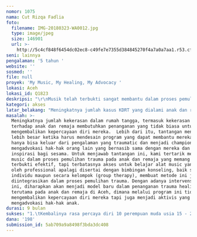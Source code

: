 ```yaml
---
nomor: 1075
nama: Cut Rizqa Fadlia
foto:
  filename: IMG-20180323-WA0012.jpg
  type: image/jpeg
  size: 146901
  url: >-
    http://5c4cf848f6454dc02ec8-c49fe7e7355d384845270f4a7a0a7aa1.r53.cf2.rackcdn.com/e001ad7d-cd34-4d0f-a5d8-01d41bb79444/IMG-20180323-WA0012.jpg
seni: lainnya
pengalaman: '5 tahun '
website: ''
sosmed: ''
file: null
proyek: 'My Music, My Healing, My Advocacy '
lokasi: Aceh
lokasi_id: Q1823
deskripsi: "\r\nMusik telah terbukti sangat membantu dalam proses pemulihan trauma bagi korban yang pernah mengalami kekerasan psikis terutama remaja dan anak. Proyek ini bertujuan untuk memberi kesempatan kepada 10 orang remaja perempuan usia 15 - 20 tahun korban kekerasan dalam rumah tangga (KDRT) terutama kekerasan seksual untuk belajar bermain alat music yang diminati selama enam bulan sebagai terapi pemulihan trauma untuk mengembalikan kepercayaan diri mereka.  Selain kesempatan mengekspresikan diri melalui music, mereka akan didampingi oleh fasilitator dan psikolog dalam sesi \"group therapy\" dimana mereka akan saling mengenal satu sama lain, berbagi semangat dan merencanakan pertunjukan music bersama. Diharapkan dengan kemampuan mereka memainkan alat music, mereka dapat tampil percaya diri untuk menginspirasi perempuan korban kekerasan lainnya untuk meneruskan hidup dengan sikap positif.  Proyek ini terdiri tiga kegiatan utama yaitu 1) Kursus Music, 2) Group Therapy, dan 3) Pertunjukan music yang disertai Talkshow tentang pentingnya perlindungan hak-hak anak untuk tumbuh kembang dalam lingkungan tanpa kekerasan. Proyek ini akan melibatkan lembaga pemerintah maupun LSM yang bergerak dibidang perempuan, pemuda dan anak, crisis center yang memberikan pendampingan korban KDRT serta psikolog anak dan remaja dan Prodigy Conservatory of Music, lembaga pendidikan musik ternama di Aceh."
kategori: akses
latar_belakang: "Meningkatnya jumlah kasus KDRT yang dialami anak dan remaja perempuan yang kebanyakan berasal dari kalangan ekonomi lemah menimbulkan keprihatinan saya dan rekan-rekan yang berprofesi dibidang psikologi, pendidikan untuk perubahan sosial, dan musik. \r\nMenyadari ada cukup banyak bukti bahwa musik dapat membantu penyembuhan korban trauma, terutama untuk remaja dan anak-anak yang mengalami KDRT namun penggunaannya masih sangat terbatas terutama di Aceh, kami mengusulkan program trauma healing  yang mengkombinasikan ketiga bidang tersebut. Harapannya model ini tidak hanya menjadi therapy bagi remaja yang pernah mengalami trauma akibat berbagai bentuk kekerasan psikis tapi juga menjadikan mereka sebagai champion untuk mengadvokasi hak-hak anak untuk tumbuh kembang dalam lingkungan tanpa kekerasan.  \r\n"
masalah: >-
  Meningkatnya jumlah kekerasan dalam rumah tangga, termasuk kekerasan seksual
  terhadap anak dan remaja membutuhkan penanganan yang tidak biasa untuk
  mengembalikan kepercayaan diri mereka.  Lebih dari itu, tantangan menjadi
  lebih besar ketika harus mendesain program yang dapat membantu mereka tidak
  hanya bisa keluar dari pengalaman yang traumatic dan menjadi champion dalam
  mengadvokasi hak-hak orang lain yang bernasib sama dengan mereka dan menjadi
  inspirasi bagi sesama. Untuk menjawab tantangan ini, kami tertarik menggunakan
  music dalam proses pemulihan trauma pada anak dan remaja yang memang telah
  terbukti efektif, tapi terbatasnya akses untuk belajar alat music yang diasuh
  oleh professional apalagi disertai dengan bimbingan konseling, baik secara
  individu maupun secara kelompok (group therapy), membuat metode ini jarang
  diintegrasikan dalam proses pemulihan trauma. Dengan adanya intervensi proyek
  ini, diharapkan akan menjadi model baru dalam penanganan trauma healing
  terutama pada anak dan remaja di Aceh, dimana melalui program ini tidak hanya
  mengembalikan kepercayaan diri mereka tapi juga menjadi aktivis yang
  mengadvokasi hak-hak anak. 
durasi: 9 bulan
sukses: "1.\tKembalinya rasa percaya diri 10 perempuan muda usia 15 - 20 tahun yang teridentifikasi sebagai korban KDRT yang berasal dari kalangan ekonomi lemah mampu mengekspresikan diri dengan permainan alat music yang mereka minati, merencanakan dan melaksanakan pertunjukan music bersama sebagai bagian utama acara talk show yang mambahas tentang penggunaan music sebagai pemulihan trauma dan advokasi  perlindungan hak-hak anak untuk tumbuh kembang dalam lingkungan  aman, sehat dan positif.\r\n\r\n2.  10 perempuan muda yang menjadi target group proyek ini mendapatkan beberapa alat musik, yang dapat mereka mainkan bersama serta merencanakan aksi tindak lanjut untuk advokasi perlindungan hak-hak anak atas lingkungan yang aman, sehat dan nyaman untuk berkembang, dengan program mentoring yang berkelanjutan dari aktivis senior yang bergerak di bidang perempuan dan anak.\r\n\r\n3.\tMeningkatnya  jumlah masyarakat yang sadar akan pentingnya perlindungan hak-hak anak, serta kemauan untuk bekerjasama, berkolaborasi, bersinergi antar bidang dalam mendesain intervensi terutama dalam upaya mentransformasikan posisi korban menjadi aktivis dalam upaya perlindungan hak-hak anak. \r\n"
dana: '198'
submission_id: 5ab709a9a8498f3bda3dc408
---
```

